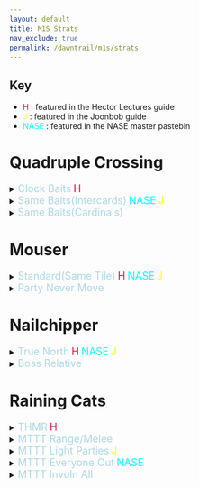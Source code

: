 ```yaml
---
layout: default
title: M1S Strats
nav_exclude: true
permalink: /dawntrail/m1s/strats
---
```


## Key
- <font color="Crimson">H</font>&nbsp;: featured in the Hector Lectures guide
- <font color="Yellow">J</font>&nbsp;: featured in the Joonbob guide
- <font color="Cyan">NASE</font>&nbsp;: featured in the NASE master pastebin

# Quadruple Crossing
<details markdown=block><summary><font size="4" color="LightBlue">Clock Baits</font>&nbsp;<font size="4" color="Crimson">H</font></summary>
  This strat has everyone bait their cleaves on their clock spot, only moving in and out for the baits themselves, and dodging the non-baited aoes as they go off. DPS baiting first leaves the pair stacks on intercards, and the light party stacks on NW/SE. Support baiting first leaves partners on cardinals, and light parties on E/W
</details>
<details markdown=block><summary><font size="4" color="LightBlue">Same Baits(Intercards)</font>&nbsp;<font size="4" color="Cyan">NASE</font>&nbsp;<font size="4" color="Yellow">J</font></summary>
  This strat has both sets of baited aoes on the intercardinals, dps first, then supports taking their place after. stand on cardinals to dodge both sets of non-baited aoes. This will leave the pair stacks on cardinals, and the light party stacks on E/W
</details>
<details markdown=block><summary><font size="4" color="LightBlue">Same Baits(Cardinals)</font></summary>
  This strat has both sets of baited aoes on the cardinals, supports first, then dps taking their place after. stand on intercards to dodge both sets of non-baited aoes. This will leave the pair stacks on intercards, and the light party stacks on NW/SE
</details>

# Mouser
<details markdown=block><summary><font size="4" color="LightBlue">Standard(Same Tile)</font>&nbsp;<font size="4" color="Crimson">H</font>&nbsp;<font size="4" color="Cyan">NASE</font>&nbsp;<font size="4" color="Yellow">J</font></summary>
  Ranged position themselves on the outer 2 tiles and melee on the inner 2, and you can stay on your assigned non-cracked tile(still dodge the line aoes coming from other targeted players). if its a knockback, you can get knocked diagonally from one corner of your tile to the other. This is technically optional but you will be generally expected to be doing it.
</details>
<details markdown=block><summary><font size="4" color="LightBlue">Party Never Move</font></summary>
  Party positions on one of the 2 non-cracked tile in the center. Slams go out to the other side of the boss, and knockbacks get knocked from the other side onto the same row as the party. Can optionally have the knockback in the center get knocked diagonally from across the boss for true 0 party movement
  ![](partystay.png)
</details>

# Nailchipper
<details markdown=block><summary><font size="4" color="LightBlue">True North</font>&nbsp;<font size="4" color="Crimson">H</font>&nbsp;<font size="4" color="Cyan">NASE</font>&nbsp;<font size="4" color="Yellow">J</font></summary>
  Boss is centered on the marker that the clone is jumping to, facing true north. Cones are baited in the same fashion as the first Quadruple Crossing, but with non-marked players first.
</details>
<details markdown=block><summary><font size="4" color="LightBlue">Boss Relative</font></summary>
  Boss is centered on the marker that the clone is jumping to, facing the same direction as the clone. Cones are baited in the same fashion as the first Quadruple Crossing, but with non-marked players first.
</details>

# Raining Cats
<details markdown=block><summary><font size="4" color="LightBlue">THMR</font>&nbsp;<font size="4" color="Crimson">H</font></summary>
  Tanks take the first tether and LP1 stack just inside the hitbox at SW, LP2 stack max melee SE. after the first set, Healers take tethers, and repeat. Next Melees, and finally Ranged take last.
</details>
<details markdown=block><summary><font size="4" color="LightBlue">MTTT Range/Melee</font></summary>
  Melees take first tether, Tanks and H1 stack inside the hitbox, Ranged and H2 stack a ways behind the hitbox. After the first tether, Tanks grab the tethers, Melees join H1. Tanks invuln the last 2 tethers.
  https://raidplan.io/plan/3Kfzojuys7fOQs1v
</details>
<details markdown=block><summary><font size="4" color="LightBlue">MTTT Light Parties</font>&nbsp;<font size="4" color="Yellow">J</font></summary>
  Melees take the first tether, LP1 stack just inside the hitbox at SW, LP2 stack max melee SE. After the first tether, Tanks grab the tethers, and Melees join their light party. Tanks invuln the last 2 tethers.
</details>
<details markdown=block><summary><font size="4" color="LightBlue">MTTT Everyone Out</font>&nbsp;<font size="4" color="Cyan">NASE</font></summary>
  Melees take the first tethers east and west, party max melee south of boss, Tanks under boss hitbox north. After the first tether, Tanks grab the tethers and stand underneath the boss, and everybody else goes max melee south of the boss. Tanks mitigate the first tether and stack they take, then invuln the last 2 tethers.
  https://raidplan.io/plan/3Kfzojuys7fOQs1v
</details>
<details markdown=block><summary><font size="4" color="LightBlue">MTTT Invuln All</font></summary>
  This is the strat with the tightest positioning, but the least overal healing required. Melees take the first tether, LP1 stack just inside the hitbox at SW, LP2 stack max melee SE. After the first tether, Tanks grab the tethers and Melees join their light party. After the second tether, the party stacks on the edge of the hitbox south, MT stand underneath the boss, and OT stands max melee north. Tanks invuln the last 2 tethers and both stacks.
</details>
